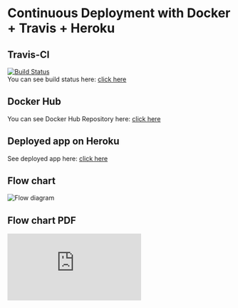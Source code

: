 # Continuous Deployment with Docker + Travis + Heroku

## Travis-CI
[![Build Status](https://travis-ci.com/samihan25/CD_DTH.svg?branch=master)](https://travis-ci.com/github/samihan25/CD_DTH)
<br>
You can see build status here: [click here](https://travis-ci.com/github/samihan25/CD_DTH)

## Docker Hub
You can see Docker Hub Repository here: [click here](https://hub.docker.com/r/samihan/go_webapp/)

## Deployed app on Heroku
See deployed app here: [click here](https://samihan.herokuapp.com/)

## Flow chart
![Flow diagram](https://github.com/samihan25/CD_DTH/blob/master/DevOp_flow_chart_2.png)

## Flow chart PDF
![Flow diagram](https://github.com/samihan25/CD_DTH/blob/master/DevOp_flow_chart_2.pdf)
